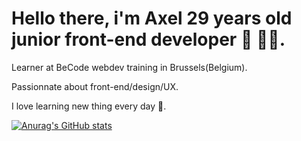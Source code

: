 # Hello there, i'm Axel 29 years old junior front-end developer 👋 👨‍💻.

Learner at BeCode webdev training in Brussels(Belgium).

Passionnate about front-end/design/UX.

 I love learning new thing every day 🤘.

[![Anurag's GitHub stats](https://github-readme-stats.vercel.app/api?username=NalessoAxel&show_icons=true&theme=radical)](https://github.com/anuraghazra/github-readme-stats)
